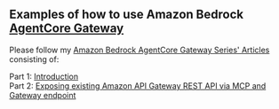 ## Examples of how to use Amazon Bedrock [AgentCore Gateway](https://docs.aws.amazon.com/bedrock-agentcore/latest/devguide/gateway.html)

Please follow my [Amazon Bedrock AgentCore Gateway Series' Articles](https://dev.to/vkazulkin/series/32759) consisting of:  

Part 1: [Introduction](https://dev.to/aws-heroes/amazon-bedrock-agentcore-gateway-part-1-introduction-1pjl)  
Part 2: [Exposing existing Amazon API Gateway REST API via MCP and Gateway endpoint ](https://dev.to/aws-heroes/amazon-bedrock-agentcore-gateway-part-2-exposing-existing-amazon-api-gateway-rest-api-via-mcp-and-4458)  

